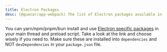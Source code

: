 ```yaml
---
title: Electron Packages
desc: (@quasar/app-webpack) The list of Electron packages available in a Quasar app.
---
```

You can yarn/npm/pnpm/bun install and use [Electron specific packages](https://zeke.github.io/electron.atom.io/userland/most_downloaded_packages) in your main thread and preload script. Take a look at the link and choose wisely if you need to. Make sure these are installed into `dependencies` and NOT `devDependencies` in your `package.json` file.
